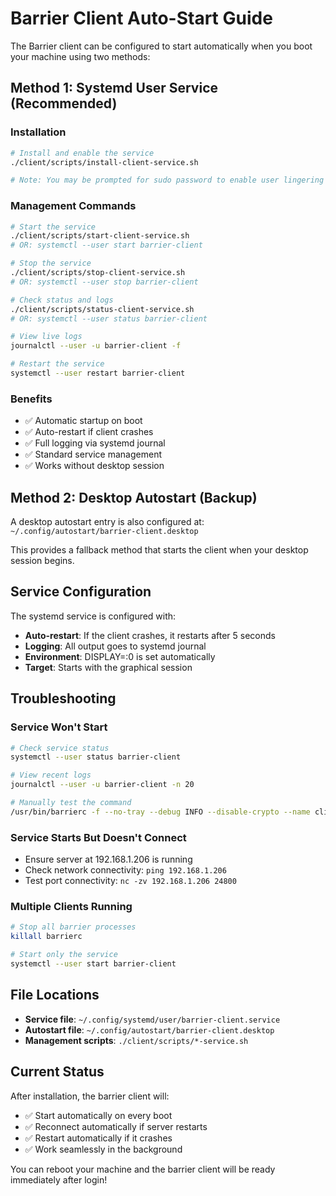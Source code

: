 # Barrier Client Auto-Start Guide

The Barrier client can be configured to start automatically when you boot your machine using two methods:

## Method 1: Systemd User Service (Recommended)

### Installation
```bash
# Install and enable the service
./client/scripts/install-client-service.sh

# Note: You may be prompted for sudo password to enable user lingering
```

### Management Commands
```bash
# Start the service
./client/scripts/start-client-service.sh
# OR: systemctl --user start barrier-client

# Stop the service  
./client/scripts/stop-client-service.sh
# OR: systemctl --user stop barrier-client

# Check status and logs
./client/scripts/status-client-service.sh
# OR: systemctl --user status barrier-client

# View live logs
journalctl --user -u barrier-client -f

# Restart the service
systemctl --user restart barrier-client
```

### Benefits
- ✅ Automatic startup on boot
- ✅ Auto-restart if client crashes
- ✅ Full logging via systemd journal
- ✅ Standard service management
- ✅ Works without desktop session

## Method 2: Desktop Autostart (Backup)

A desktop autostart entry is also configured at:
`~/.config/autostart/barrier-client.desktop`

This provides a fallback method that starts the client when your desktop session begins.

## Service Configuration

The systemd service is configured with:
- **Auto-restart**: If the client crashes, it restarts after 5 seconds
- **Logging**: All output goes to systemd journal
- **Environment**: DISPLAY=:0 is set automatically
- **Target**: Starts with the graphical session

## Troubleshooting

### Service Won't Start
```bash
# Check service status
systemctl --user status barrier-client

# View recent logs
journalctl --user -u barrier-client -n 20

# Manually test the command
/usr/bin/barrierc -f --no-tray --debug INFO --disable-crypto --name client 192.168.1.206
```

### Service Starts But Doesn't Connect
- Ensure server at 192.168.1.206 is running
- Check network connectivity: `ping 192.168.1.206`
- Test port connectivity: `nc -zv 192.168.1.206 24800`

### Multiple Clients Running
```bash
# Stop all barrier processes
killall barrierc

# Start only the service
systemctl --user start barrier-client
```

## File Locations

- **Service file**: `~/.config/systemd/user/barrier-client.service`
- **Autostart file**: `~/.config/autostart/barrier-client.desktop`
- **Management scripts**: `./client/scripts/*-service.sh`

## Current Status

After installation, the barrier client will:
- ✅ Start automatically on every boot
- ✅ Reconnect automatically if server restarts
- ✅ Restart automatically if it crashes
- ✅ Work seamlessly in the background

You can reboot your machine and the barrier client will be ready immediately after login!